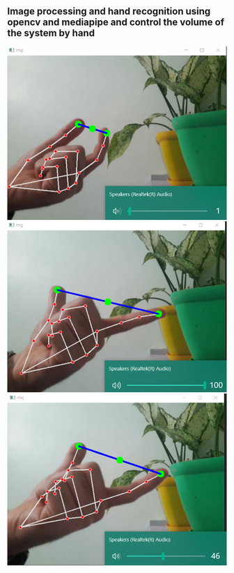## Image processing and hand recognition using opencv and mediapipe and control the volume of the system by hand

![img](assets/Screenshot%202024-10-15%20223247.png)
![img](assets/Screenshot%202024-10-15%20223308.png)
![img](assets/Screenshot%202024-10-15%20223329.png)